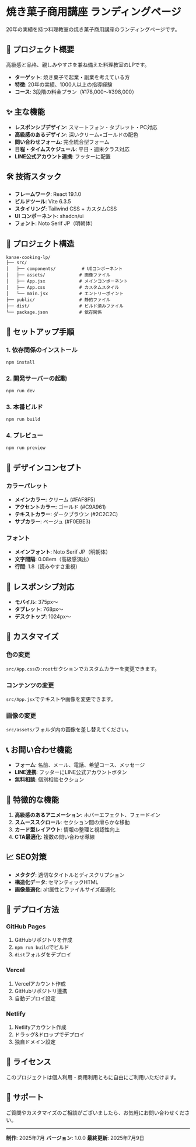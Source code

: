 # 焼き菓子商用講座 ランディングページ

20年の実績を持つ料理教室の焼き菓子商用講座のランディングページです。

## 🎯 プロジェクト概要

高級感と品格、親しみやすさを兼ね備えた料理教室のLPです。
- **ターゲット**: 焼き菓子で起業・副業を考えている方
- **特徴**: 20年の実績、1000人以上の指導経験
- **コース**: 3段階の料金プラン（¥178,000〜¥398,000）

## ✨ 主な機能

- **レスポンシブデザイン**: スマートフォン・タブレット・PC対応
- **高級感のあるデザイン**: 深いクリーム×ゴールドの配色
- **問い合わせフォーム**: 完全統合型フォーム
- **日程・タイムスケジュール**: 平日・週末クラス対応
- **LINE公式アカウント連携**: フッターに配置

## 🛠 技術スタック

- **フレームワーク**: React 19.1.0
- **ビルドツール**: Vite 6.3.5
- **スタイリング**: Tailwind CSS + カスタムCSS
- **UI コンポーネント**: shadcn/ui
- **フォント**: Noto Serif JP（明朝体）

## 📁 プロジェクト構造

```
kanae-cooking-lp/
├── src/
│   ├── components/          # UIコンポーネント
│   ├── assets/             # 画像ファイル
│   ├── App.jsx             # メインコンポーネント
│   ├── App.css             # カスタムスタイル
│   └── main.jsx            # エントリーポイント
├── public/                 # 静的ファイル
├── dist/                   # ビルド済みファイル
└── package.json            # 依存関係
```

## 🚀 セットアップ手順

### 1. 依存関係のインストール
```bash
npm install
```

### 2. 開発サーバーの起動
```bash
npm run dev
```

### 3. 本番ビルド
```bash
npm run build
```

### 4. プレビュー
```bash
npm run preview
```

## 🎨 デザインコンセプト

### カラーパレット
- **メインカラー**: クリーム (#FAF8F5)
- **アクセントカラー**: ゴールド (#C9A961)
- **テキストカラー**: ダークブラウン (#2C2C2C)
- **サブカラー**: ベージュ (#F0EBE3)

### フォント
- **メインフォント**: Noto Serif JP（明朝体）
- **文字間隔**: 0.08em（高級感演出）
- **行間**: 1.8（読みやすさ重視）

## 📱 レスポンシブ対応

- **モバイル**: 375px〜
- **タブレット**: 768px〜
- **デスクトップ**: 1024px〜

## 🔧 カスタマイズ

### 色の変更
`src/App.css`の`:root`セクションでカスタムカラーを変更できます。

### コンテンツの変更
`src/App.jsx`でテキストや画像を変更できます。

### 画像の変更
`src/assets/`フォルダ内の画像を差し替えてください。

## 📞 お問い合わせ機能

- **フォーム**: 名前、メール、電話、希望コース、メッセージ
- **LINE連携**: フッターにLINE公式アカウントボタン
- **無料相談**: 個別相談セクション

## 🌟 特徴的な機能

1. **高級感のあるアニメーション**: ホバーエフェクト、フェードイン
2. **スムーススクロール**: セクション間の滑らかな移動
3. **カード型レイアウト**: 情報の整理と視認性向上
4. **CTA最適化**: 複数の問い合わせ導線

## 📈 SEO対策

- **メタタグ**: 適切なタイトルとディスクリプション
- **構造化データ**: セマンティックHTML
- **画像最適化**: alt属性とファイルサイズ最適化

## 🚀 デプロイ方法

### GitHub Pages
1. GitHubリポジトリを作成
2. `npm run build`でビルド
3. `dist`フォルダをデプロイ

### Vercel
1. Vercelアカウント作成
2. GitHubリポジトリ連携
3. 自動デプロイ設定

### Netlify
1. Netlifyアカウント作成
2. ドラッグ&ドロップでデプロイ
3. 独自ドメイン設定

## 📝 ライセンス

このプロジェクトは個人利用・商用利用ともに自由にご利用いただけます。

## 🤝 サポート

ご質問やカスタマイズのご相談がございましたら、お気軽にお問い合わせください。

---

**制作**: 2025年7月
**バージョン**: 1.0.0
**最終更新**: 2025年7月9日

